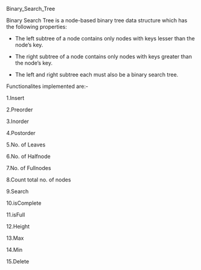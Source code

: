Binary_Search_Tree

Binary Search Tree is a node-based binary tree data structure which has the following properties:

* The left subtree of a node contains only nodes with keys lesser than the node’s key.

* The right subtree of a node contains only nodes with keys greater than the node’s key.

* The left and right subtree each must also be a binary search tree.

Functionalites implemented are:-

1.Insert

2.Preorder

3.Inorder

4.Postorder

5.No. of Leaves

6.No. of Halfnode

7.No. of Fullnodes

8.Count total no. of nodes

9.Search

10.isComplete

11.isFull


12.Height

13.Max

14.Min

15.Delete
